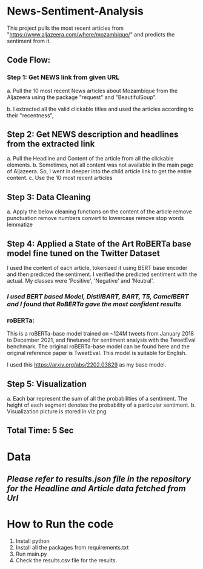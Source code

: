 # News-Sentiment-Analysis


This project pulls the most recent articles from "https://www.aljazeera.com/where/mozambique/" and predicts the sentiment from it.

## Code Flow:

### Step 1: Get NEWS link from given URL 
a. Pull the 10 most recent News articles about Mozambique from the Aljazeera using the package "request" and "BeautifulSoup".

b. I extracted all the valid clickable titles and used the articles according to their "recentness",

## Step 2: Get NEWS description and headlines from the extracted link 
a. Pull the Headline and Content of the article from all the clickable elements. 
b. Sometimes, not all content was not available in the main page of Aljazeera. So, I went in deeper into the child article link to get the entire content.
c. Use the 10 most recent articles

## Step 3: Data Cleaning 
a. Apply the below cleaning functions on the content of the article
    remove punctuation
    remove numbers
    convert to lowercase
    remove stop words
    lemmatize


## Step 4: Applied a State of the Art RoBERTa base model fine tuned on the Twitter Dataset

I used the content of each article, tokenized it using BERT base encoder and then predicted the sentiment. I verified the predicted sentiment with the actual. My classes were 'Positive', 'Negative' and 'Neutral'.

### *I used BERT based Model, DistilBART, BART, T5, CamelBERT and I found that RoBERTa gave the most confident results*

### roBERTa:
This is a roBERTa-base model trained on ~124M tweets from January 2018 to December 2021, and finetuned for sentiment analysis with the TweetEval benchmark. The original roBERTa-base model can be found here and the original reference paper is TweetEval. This model is suitable for English.

I used this https://arxiv.org/abs/2202.03829 as my base model.


## Step 5: Visualization
a. Each bar represent the sum of all the probabilities of a sentiment. The height of each segment denotes the probability of a particular sentiment.
b. Visualization picture is stored in viz.png

## Total Time: 5 Sec

# Data 
## *Please refer to results.json file in the repository for the Headline and Article data fetched from Url*

# How to Run the code 

1. Install python
2. Install all the packages from requirements.txt
3. Run main.py
4. Check the results.csv file for the results.
